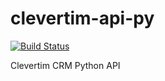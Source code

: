 # clevertim-api-py

[![Build Status](https://secure.travis-ci.org/ciprianmiclaus/clevertim-api-py.png)](http://travis-ci.org/ciprianmiclaus/clevertim-api-py)

Clevertim CRM Python API

